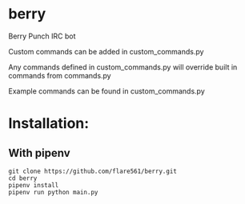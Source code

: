 berry
=====

Berry Punch IRC bot

Custom commands can be added in custom_commands.py

Any commands defined in custom_commands.py will override built in commands from commands.py

Example commands can be found in custom_commands.py

# Installation:

## With pipenv
    

    git clone https://github.com/flare561/berry.git
    cd berry
    pipenv install
    pipenv run python main.py
